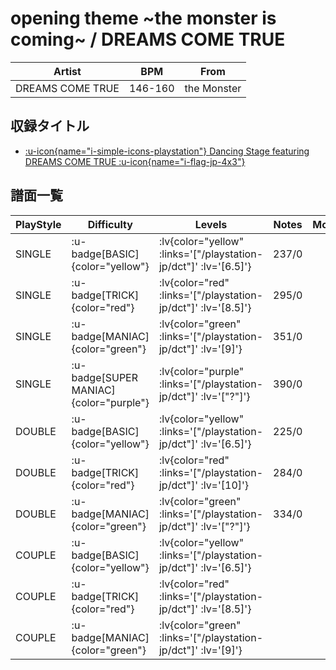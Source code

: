 # opening theme \~the monster is coming\~ / DREAMS COME TRUE

|Artist|BPM|From|
|------|---|----|
|DREAMS COME TRUE|146-160|the Monster|

## 収録タイトル

- [ :u-icon{name="i-simple-icons-playstation"} Dancing Stage featuring DREAMS COME TRUE :u-icon{name="i-flag-jp-4x3"} ](/playstation-jp/dct)

## 譜面一覧

|PlayStyle|Difficulty|Levels|Notes|Movie|
|---------|----------|------|-----|-----|
|SINGLE| :u-badge[BASIC]{color="yellow"} | :lv{color="yellow" :links='["/playstation-jp/dct"]' :lv='[6.5]'} |237/0||
|SINGLE| :u-badge[TRICK]{color="red"} | :lv{color="red" :links='["/playstation-jp/dct"]' :lv='[8.5]'} |295/0||
|SINGLE| :u-badge[MANIAC]{color="green"} | :lv{color="green" :links='["/playstation-jp/dct"]' :lv='[9]'} |351/0||
|SINGLE| :u-badge[SUPER MANIAC]{color="purple"} | :lv{color="purple" :links='["/playstation-jp/dct"]' :lv='["?"]'} |390/0||
|DOUBLE| :u-badge[BASIC]{color="yellow"} | :lv{color="yellow" :links='["/playstation-jp/dct"]' :lv='[6.5]'} |225/0||
|DOUBLE| :u-badge[TRICK]{color="red"} | :lv{color="red" :links='["/playstation-jp/dct"]' :lv='[10]'} |284/0||
|DOUBLE| :u-badge[MANIAC]{color="green"} | :lv{color="green" :links='["/playstation-jp/dct"]' :lv='["?"]'} |334/0||
|COUPLE| :u-badge[BASIC]{color="yellow"} | :lv{color="yellow" :links='["/playstation-jp/dct"]' :lv='[6.5]'} |||
|COUPLE| :u-badge[TRICK]{color="red"} | :lv{color="red" :links='["/playstation-jp/dct"]' :lv='[8.5]'} |||
|COUPLE| :u-badge[MANIAC]{color="green"} | :lv{color="green" :links='["/playstation-jp/dct"]' :lv='[9]'} |||
